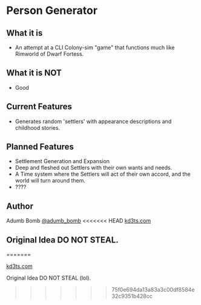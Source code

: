 # Person Generator

## What it is
* An attempt at a CLI Colony-sim "game" that functions much like Rimworld of Dwarf Fortess. 

## What it is NOT
* Good 

## Current Features
* Generates random 'settlers' with appearance descriptions and childhood stories. 

## Planned Features
* Settlement Generation and Expansion
* Deep and fleshed out Settlers with their own wants and needs.
* A Time system where the Settlers will act of their own accord, and the world will turn around them.
* ????

## Author
Adumb Bomb
[@adumb_bomb](https://twitter.com/adumb_bomb)
<<<<<<< HEAD
[kd3ts.com](https://kd3ts.com)

## Original Idea DO NOT STEAL.
=======

[kd3ts.com](https://kd3ts.com)

Original Idea DO NOT STEAL (lol).
>>>>>>> 75f0e694da13a83a3c00df8584e32c9351b428cc

